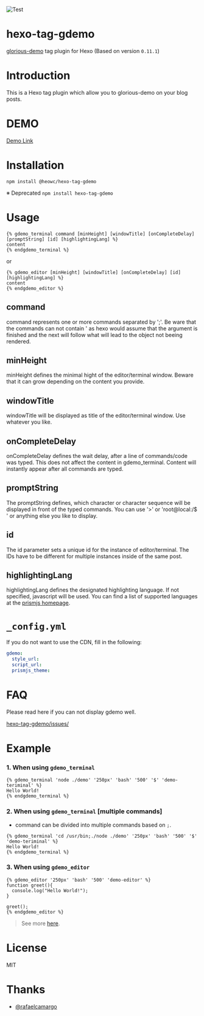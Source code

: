 ![Test](https://github.com/heowc/hexo-tag-gdemo/workflows/CI/badge.svg)

# hexo-tag-gdemo

[glorious-demo](https://github.com/glorious-codes/glorious-demo) tag plugin for Hexo (Based on version `0.11.1`)

# Introduction

This is a Hexo tag plugin which allow you to glorious-demo on your blog posts.

# DEMO

[Demo Link](https://heowc.github.io/2018/11/14/introduction-hexo-tag-gdemo/)

# Installation

```text
npm install @heowc/hexo-tag-gdemo
```

※ Deprecated `npm install hexo-tag-gdemo`

# Usage

```text
{% gdemo_terminal command [minHeight] [windowTitle] [onCompleteDelay] [promptString] [id] [highlightingLang] %}
content
{% endgdemo_terminal %}
```

or

```text
{% gdemo_editor [minHeight] [windowTitle] [onCompleteDelay] [id] [highlightingLang] %}
content
{% endgdemo_editor %}
```

## command

command represents one or more commands separated by ';'. Be ware that the commands can not contain ' as hexo would assume that the argument is finished and the next will follow what will lead to the object not beeing rendered.

## minHeight

minHeight defines the minimal hight of the editor/terminal window. Beware that it can grow depending on the content you provide.

## windowTitle

windowTitle will be displayed as title of the editor/terminal window. Use whatever you like.

## onCompleteDelay

onCompleteDelay defines the wait delay, after a line of commands/code was typed. This does not affect the content in gdemo_terminal. Content will instantly appear after all commands are typed.

## promptString

The promptString defines, which character or character sequence will be displayed in front of the typed commands. You can use '>' or 'root@local:/$ ' or anything else you like to display.

## id

The id parameter sets a unique id for the instance of editor/terminal. The IDs have to be different for multiple instances inside of the same post.

## highlightingLang

highlightingLang defines the designated highlighting language. If not specified, javascript will be used. You can find a list of supported languages at the [prismjs homepage](https://prismjs.com/#supported-languages).

# `_config.yml`

If you do not want to use the CDN, fill in the following:

```yml
gdemo:
  style_url:
  script_url: 
  prismjs_theme:
```

# FAQ

Please read here if you can not display gdemo well.

[hexo-tag-gdemo/issues/](https://github.com/heowc/hexo-tag-gdemo/issues)

# Example

### 1. When using `gdemo_terminal`

```text
{% gdemo_terminal 'node ./demo' '250px' 'bash' '500' '$' 'demo-teriminal' %}
Hello World!
{% endgdemo_terminal %}
```

### 2. When using `gdemo_terminal` [multiple commands]
   
- command can be divided into multiple commands based on `;`.
    
```text
{% gdemo_terminal 'cd /usr/bin;./node ./demo' '250px' 'bash' '500' '$' 'demo-teriminal' %}
Hello World!
{% endgdemo_terminal %}
```

### 3. When using `gdemo_editor`

```text
{% gdemo_editor '250px' 'bash' '500' 'demo-editor' %}
function greet(){
  console.log("Hello World!");
}

greet();
{% endgdemo_editor %}
```

> See more [here](https://github.com/glorious-codes/glorious-demo).

# License

MIT

# Thanks

- [@rafaelcamargo](https://github.com/rafaelcamargo)
